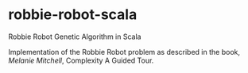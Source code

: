# robbie-robot-scala
Robbie Robot Genetic Algorithm in Scala

Implementation of the Robbie Robot problem as described in the book,
_Melanie Mitchell_, Complexity A Guided Tour.
